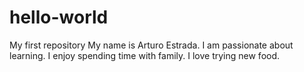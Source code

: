 # hello-world
My first repository
My name is Arturo Estrada.
I am passionate about learning.
I enjoy spending time with family.
I love trying new food.
